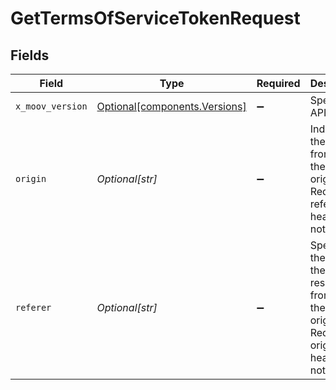 # GetTermsOfServiceTokenRequest


## Fields

| Field                                                                                                          | Type                                                                                                           | Required                                                                                                       | Description                                                                                                    |
| -------------------------------------------------------------------------------------------------------------- | -------------------------------------------------------------------------------------------------------------- | -------------------------------------------------------------------------------------------------------------- | -------------------------------------------------------------------------------------------------------------- |
| `x_moov_version`                                                                                               | [Optional[components.Versions]](../../models/components/versions.md)                                           | :heavy_minus_sign:                                                                                             | Specify an API version.                                                                                        |
| `origin`                                                                                                       | *Optional[str]*                                                                                                | :heavy_minus_sign:                                                                                             | Indicates the domain from which the request originated. Required if referer header is not present.             |
| `referer`                                                                                                      | *Optional[str]*                                                                                                | :heavy_minus_sign:                                                                                             | Specifies the URL of the resource from which the request originated. Required if origin header is not present. |